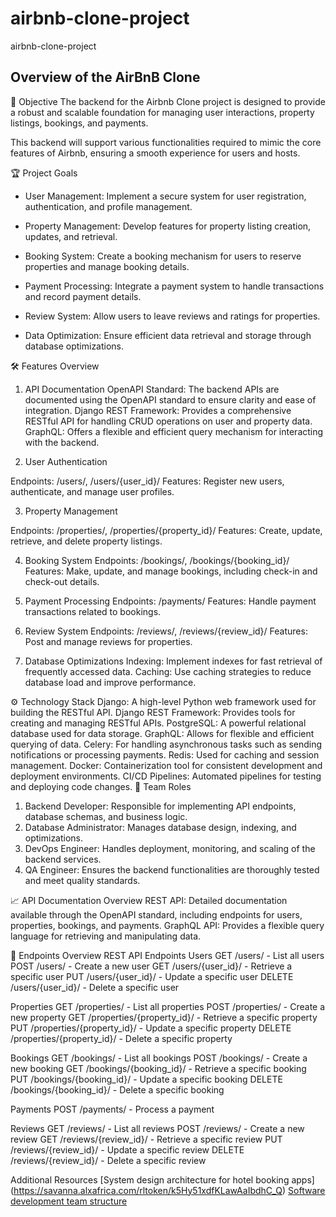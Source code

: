 # airbnb-clone-project
airbnb-clone-project

## Overview of the AirBnB Clone
🚀 Objective
The backend for the Airbnb Clone project is designed to provide a robust and scalable foundation for managing user interactions, property listings, bookings, and payments. 

This backend will support various functionalities required to mimic the core features of Airbnb, ensuring a smooth experience for users and hosts.

🏆 Project Goals


* User Management: Implement a secure system for user registration, authentication, and profile management.

* Property Management: Develop features for property listing creation, updates, and retrieval.

* Booking System: Create a booking mechanism for users to reserve properties and manage booking details.

* Payment Processing: Integrate a payment system to handle transactions and record payment details.

* Review System: Allow users to leave reviews and ratings for properties.

* Data Optimization: Ensure efficient data retrieval and storage through database optimizations.

🛠️ Features Overview

1. API Documentation
  OpenAPI Standard: The backend APIs are documented using the OpenAPI standard to ensure clarity and ease of integration.
  Django REST Framework: Provides a comprehensive RESTful API for handling CRUD operations on user and property data.
  GraphQL: Offers a flexible and efficient query mechanism for interacting with the backend.

2. User Authentication

  Endpoints: /users/, /users/{user_id}/
  Features: Register new users, authenticate, and manage user profiles.

3. Property Management
   
  Endpoints: /properties/, /properties/{property_id}/
  Features: Create, update, retrieve, and delete property listings.

4. Booking System
  Endpoints: /bookings/, /bookings/{booking_id}/
  Features: Make, update, and manage bookings, including check-in and check-out details.

5. Payment Processing
  Endpoints: /payments/
  Features: Handle payment transactions related to bookings.

6. Review System
  Endpoints: /reviews/, /reviews/{review_id}/
  Features: Post and manage reviews for properties.

7. Database Optimizations
  Indexing: Implement indexes for fast retrieval of frequently accessed data.
  Caching: Use caching strategies to reduce database load and improve performance.

⚙️ Technology Stack
    Django: A high-level Python web framework used for building the RESTful API.
    Django REST Framework: Provides tools for creating and managing RESTful APIs.
    PostgreSQL: A powerful relational database used for data storage.
    GraphQL: Allows for flexible and efficient querying of data.
    Celery: For handling asynchronous tasks such as sending notifications or processing payments.
    Redis: Used for caching and session management.
    Docker: Containerization tool for consistent development and deployment environments.
    CI/CD Pipelines: Automated pipelines for testing and deploying code changes.
👥 Team Roles

   1. Backend Developer: Responsible for implementing API endpoints, database schemas, and business logic.
   2. Database Administrator: Manages database design, indexing, and optimizations.
   3. DevOps Engineer: Handles deployment, monitoring, and scaling of the backend services.
   4. QA Engineer: Ensures the backend functionalities are thoroughly tested and meet quality standards.
      
📈 API Documentation Overview
    REST API: Detailed documentation available through the OpenAPI standard, including endpoints for users, properties, bookings, and payments.
    GraphQL API: Provides a flexible query language for retrieving and manipulating data.

📌 Endpoints Overview
    REST API Endpoints
    Users
         GET /users/ - List all users
         POST /users/ - Create a new user
         GET /users/{user_id}/ - Retrieve a specific user
         PUT /users/{user_id}/ - Update a specific user
         DELETE /users/{user_id}/ - Delete a specific user

   Properties
      GET /properties/ - List all properties
      POST /properties/ - Create a new property
      GET /properties/{property_id}/ - Retrieve a specific property
      PUT /properties/{property_id}/ - Update a specific property
      DELETE /properties/{property_id}/ - Delete a specific property

  Bookings
      GET /bookings/ - List all bookings
      POST /bookings/ - Create a new booking
      GET /bookings/{booking_id}/ - Retrieve a specific booking
      PUT /bookings/{booking_id}/ - Update a specific booking
      DELETE /bookings/{booking_id}/ - Delete a specific booking

  Payments
      POST /payments/ - Process a payment

  Reviews
    GET /reviews/ - List all reviews
    POST /reviews/ - Create a new review
    GET /reviews/{review_id}/ - Retrieve a specific review
    PUT /reviews/{review_id}/ - Update a specific review
    DELETE /reviews/{review_id}/ - Delete a specific review

Additional Resources
  [System design architecture for hotel booking apps] (https://savanna.alxafrica.com/rltoken/k5Hy51xdfKLawAaIbdhC_Q) 
  [Software development team structure](https://savanna.alxafrica.com/rltoken/aah833YA2Q0orJQ6WfU1iA)
